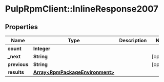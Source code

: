 # PulpRpmClient::InlineResponse2007

## Properties
Name | Type | Description | Notes
------------ | ------------- | ------------- | -------------
**count** | **Integer** |  | 
**_next** | **String** |  | [optional] 
**previous** | **String** |  | [optional] 
**results** | [**Array&lt;RpmPackageEnvironment&gt;**](RpmPackageEnvironment.md) |  | 


